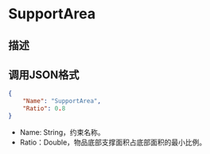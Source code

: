 # SupportArea

## 描述

## 调用JSON格式

```json
{
	"Name": "SupportArea",
	"Ratio": 0.8
}
```
* Name: String，约束名称。
* Ratio：Double，物品底部支撑面积占底部面积的最小比例。

